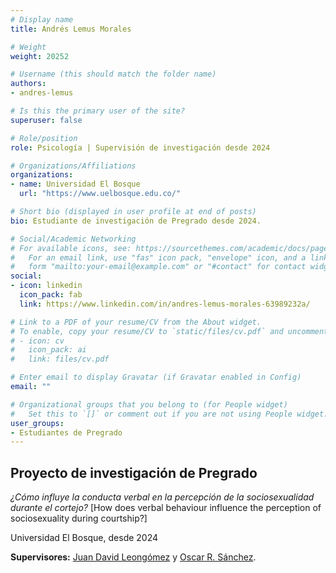 ```yaml
---
# Display name
title: Andrés Lemus Morales

# Weight
weight: 20252

# Username (this should match the folder name)
authors:
- andres-lemus

# Is this the primary user of the site?
superuser: false

# Role/position
role: Psicología | Supervisión de investigación desde 2024

# Organizations/Affiliations
organizations:
- name: Universidad El Bosque
  url: "https://www.uelbosque.edu.co/"

# Short bio (displayed in user profile at end of posts)
bio: Estudiante de investigación de Pregrado desde 2024.

# Social/Academic Networking
# For available icons, see: https://sourcethemes.com/academic/docs/page-builder/#icons
#   For an email link, use "fas" icon pack, "envelope" icon, and a link in the
#   form "mailto:your-email@example.com" or "#contact" for contact widget.
social:
- icon: linkedin
  icon_pack: fab
  link: https://www.linkedin.com/in/andres-lemus-morales-63989232a/

# Link to a PDF of your resume/CV from the About widget.
# To enable, copy your resume/CV to `static/files/cv.pdf` and uncomment the lines below.
# - icon: cv
#   icon_pack: ai
#   link: files/cv.pdf

# Enter email to display Gravatar (if Gravatar enabled in Config)
email: ""

# Organizational groups that you belong to (for People widget)
#   Set this to `[]` or comment out if you are not using People widget.
user_groups:
- Estudiantes de Pregrado
---
```


## **Proyecto de investigación de Pregrado**  

*¿Cómo influye la conducta verbal en la percepción de la sociosexualidad durante el cortejo?* [How does verbal behaviour influence the perception of sociosexuality during courtship?]

Universidad El Bosque, desde 2024

**Supervisores:** [Juan David Leongómez](/es/#about) y [Oscar R. Sánchez](/es/author/oscar-r.-sanchez/).
